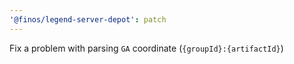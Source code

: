 ```yaml
---
'@finos/legend-server-depot': patch
---
```


Fix a problem with parsing `GA` coordinate (`{groupId}:{artifactId}`)

